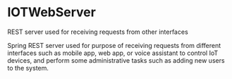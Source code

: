 # IOTWebServer
REST server used for receiving requests from other interfaces 

Spring REST server used for purpose of receiving requests from different interfaces such as mobile app, web app, or voice assistant to control IoT devices, and perform some administrative tasks such as adding new users to the system.
